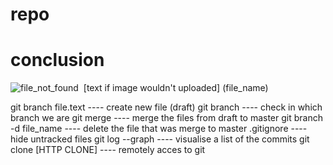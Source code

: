 # repo
# conclusion
![file_not_found](20230204_232314.jpg)
![]()
[text if image wouldn't uploaded] (file_name)

git branch file.text    ---- create new file (draft)
git branch              ---- check in which branch we are
git merge               ---- merge the files from draft to master
git branch -d file_name ---- delete the file that was merge to master
.gitignore              ---- hide untracked files
git log --graph         ---- visualise a list of the commits
git clone [HTTP CLONE]  ---- remotely acces to git
